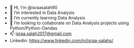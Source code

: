 - 👋 Hi, I’m @israasalah90
- 👀 I’m interested in Data Analysis
- 🌱 I’m currently learning Data Analysis
- 💞️ I’m looking to collaborate on Data Analysis projects using Python/Python-Oandas
- 📫 israa.salah2017@gmail.com
- Linkedin: https://www.linkedin.com/in/israa-salahs/
<!---
israasalah90/israasalah90 is a ✨ special ✨ repository because its `README.md` (this file) appears on your GitHub profile.
You can click the Preview link to take a look at your changes.
--->
